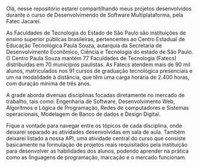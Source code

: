 Olá, nesse repositório estarei compartilhando meus projetos desenvolvidos durante
o curso de Desenvolvimendo de Software Multiplataforma, pela Fatec Jacareí.

As Faculdades de Tecnologia do Estado de São Paulo são instituições de ensino superior públicas brasileiras, pertencentes ao Centro Estadual de Educação Tecnológica Paula Souza, autarquia da Secretaria de Desenvolvimento Econômico, Ciência e Tecnologia do estado de São Paulo. O Centro Paula Souza mantém 77 Faculdades de Tecnologia (Fatecs) distribuídas em 70 municípios paulistas. As Fatecs atendem mais de 90 mil alunos, matriculados nos 91 cursos de graduação tecnológica presenciais e um na modalidade à distância, que têm uma carga horária de 2.400 horas, com duração mínima de três anos.

 A grade aborda diversas disciplinas focadas diretamente no mercado de trabalho, tais
 como: Engenharia de Software, Desenvolvimento Web, Algorítmos e Lógica de Programação,
 Redes de computadores e Sistemas operacionais, Modelagem de Banco de dados e Design Digital.

 Fique a vontade para navegar entre os tópicos de cada disciplina, onde deixarei separado as atividades
 desenvolvidas em sala de aula. Também deixarei listado a nossa API, uma atividade central do curso que
 consiste basicamente na formulação de projetos reais requisitados pela instituição para desenvolver as habilidades dos alunos, podendo aprender na prática como as linguagens de programação, marcação e o mercado
 funcionam. 
